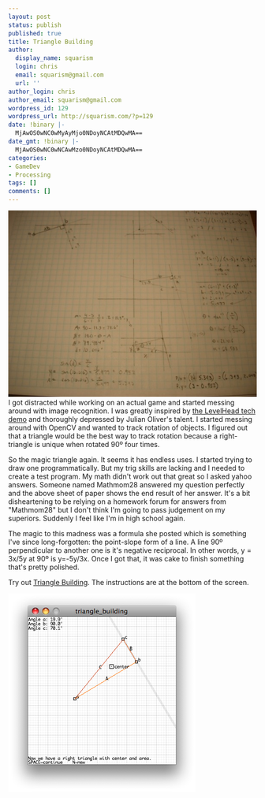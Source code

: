 ```yaml
---
layout: post
status: publish
published: true
title: Triangle Building
author:
  display_name: squarism
  login: chris
  email: squarism@gmail.com
  url: ''
author_login: chris
author_email: squarism@gmail.com
wordpress_id: 129
wordpress_url: http://squarism.com/?p=129
date: !binary |-
  MjAwOS0wNC0wMyAyMjo0NDoyNCAtMDQwMA==
date_gmt: !binary |-
  MjAwOS0wNC0wNCAwMzo0NDoyNCAtMDQwMA==
categories:
- GameDev
- Processing
tags: []
comments: []
---
```

![triangle_building_1](/uploads/2009/04/triangle_building_1-580x435.jpg "triangle_building_1")
I got distracted while working on an actual game and started messing around with image recognition.  I was greatly inspired by [the LevelHead tech demo](http://vimeo.com/1320756) and thoroughly depressed by Julian Oliver's talent.  I started messing around with OpenCV and wanted to track rotation of objects.  I figured out that a triangle would be the best way to track rotation because a right-triangle is unique when rotated 90º four times.

So the magic triangle again.  It seems it has endless uses.  I started trying to draw one programmatically. But my trig skills are lacking and I needed to create a test program.  My math didn't work out that great so I asked yahoo answers.  Someone named Mathmom28 answered my question perfectly and the above sheet of paper shows the end result of her answer.  It's a bit disheartening to be relying on a homework forum for answers from "Mathmom28" but I don't think I'm going to pass judgement on my superiors.  Suddenly I feel like I'm in high school again.

The magic to this madness was a formula she posted which is something I've since long-forgotten: the point-slope form of a line.  A line 90º perpendicular to another one is it's negative reciprocal.  In other words, y = 3x/5y at 90º is y=-5y/3x.  Once I got that, it was cake to finish something that's pretty polished.

Try out [Triangle Building](http://squarism.com/files/triangle_building/).  The instructions are at the bottom of the screen.

![triangle_building](/uploads/2009/04/triangle_building.png "triangle_building")